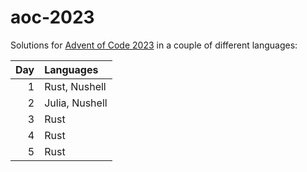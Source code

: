 # aoc-2023

Solutions for [Advent of Code 2023](https://adventofcode.com/2023) in a couple of different languages:

| Day  | Languages      |
| ---: | :------------- |
| 1    | Rust, Nushell  |
| 2    | Julia, Nushell |
| 3    | Rust           |
| 4    | Rust           |
| 5    | Rust           |
